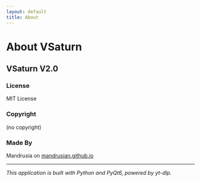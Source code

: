 ```yaml
---
layout: default
title: About
---
```

# About VSaturn

## VSaturn V2.0

### License
MIT License

### Copyright
(no copyright)

### Made By
Mandrusia on [mandrusian.github.io](https://mandrusian.github.io)

---
_This application is built with Python and PyQt6, powered by yt-dlp._
